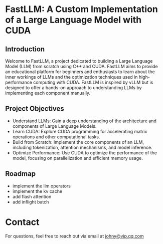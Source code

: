 # FastLLM: A Custom Implementation of a Large Language Model with CUDA
## Introduction
Welcome to FastLLM, a project dedicated to building a Large Language Model (LLM) from scratch using C++ and CUDA. FastLLM aims to provide an educational platform for beginners and enthusiasts to learn about the inner workings of LLMs and the optimization techniques used in high-performance computing with CUDA. FastLLM is inspired by vLLM but is designed to offer a hands-on approach to understanding LLMs by implementing each component manually.

## Project Objectives
- Understand LLMs: 
Gain a deep understanding of the architecture and components of Large Language Models.
- Learn CUDA: 
Explore CUDA programming for accelerating matrix operations and other computational tasks.
- Build from Scratch: 
Implement the core components of an LLM, including tokenization, attention mechanisms, and model inference.
- Optimize Performance: 
Use CUDA to optimize the performance of the model, focusing on parallelization and efficient memory usage.

## Roadmap
- implement the llm operators
- implement the kv cache
- add flash attention
- add inflight batch

# Contact
For questions, feel free to reach out via email at johny@vip.qq.com